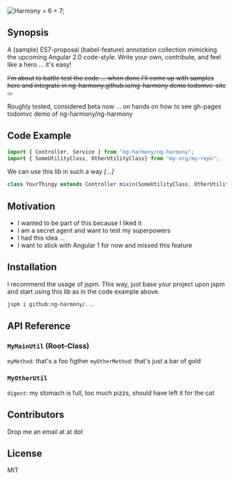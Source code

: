 ![Harmony = 6 + 7;](src/logo.png "Harmony - Fire in my eyes")

## Synopsis

A (sample) ES7-proposal (babel-feature) annotation collection mimicking the upcoming Angular 2.0 code-style.
Write your own, contribute, and feel like a hero ... it's easy!

~~I'm about to battle test the code ... when done I'll come up with samples here and integrate in ng-harmony.github.io/ng-harmony demo todomvc-site ...~~

Roughly tested, considered beta now ... on hands on how to see gh-pages todomvc demo of ng-harmony/ng-harmony

## Code Example

```javascript
import { Controller, Service } from "ng-harmony/ng-harmony";
import { SomeUtilityClass, OtherUtilityClass} from "my-org/my-repo";
```

We can use this lib in such a way *[...]*

```javascript
class YourThingy extends Controller.mixin(SomeUtilityClass, OtherUtilityClass) {
```

## Motivation

* I wanted to be part of this because I liked it
* I am a secret agent and want to test my superpowers
* I had this idea ...
* I want to stick with Angular 1 for now and missed this feature

## Installation

I recommend the usage of jspm.
This way, just base your project upon jspm and start using this lib as in the code example above.

```bash
jspm i github:ng-harmony/...
```

## API Reference

### `MyMainUtil` (Root-Class)

`myMethod`: that's a foo figther
`myOtherMethod`: that's just a bar of gold


### `MyOtherUtil`

`digest`: my stomach is full, too much pizzs, should have left it for the cat

## Contributors

Drop me an email at <you> at <your-email-provider> dot <domain>

## License

MIT
